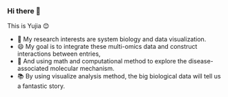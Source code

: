 ### Hi there 👋

This is Yujia 😊

- 🌱 My research interests are system biology and data visualization. 
- 😄 My goal is to integrate these multi-omics data and construct interactions between entries, 
- 🔭 And using math and computational method to explore the disease-associated molecular mechanism. 
- 📚 By using visualize analysis method, the big biological data will tell us a fantastic story. 


<!--
**Candlelight-XYJ/Candlelight-XYJ** is a ✨ _special_ ✨ repository because its `README.md` (this file) appears on your GitHub profile.

Here are some ideas to get you started:

- 🔭 I’m currently working on ...
- 🌱 I’m currently learning ...
- 👯 I’m looking to collaborate on ...
- 🤔 I’m looking for help with ...
- 💬 Ask me about ...
- 📫 How to reach me: ...
- 😄 Pronouns: ...
- ⚡ Fun fact: ...
-->
